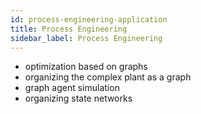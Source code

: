```yaml
---
id: process-engineering-application
title: Process Engineering
sidebar_label: Process Engineering
---
```


- optimization based on graphs
- organizing the complex plant as a graph
- graph agent simulation
- organizing state networks
